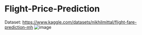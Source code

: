 # Flight-Price-Prediction
Dataset: https://www.kaggle.com/datasets/nikhilmittal/flight-fare-prediction-mh
![image](https://github.com/MohneetKaur/Flight-Price-Prediction/assets/84201530/ad76e145-c517-40dd-90b4-31d53616ff22)
